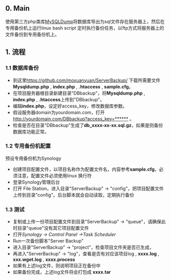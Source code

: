 ## 0. Main
使用第三方php类库[MySQLDump](https://github.com/ifsnop/mysqldump-php)将数据库导出为sql文件存在服务器上，然后在专用备份机上运行linux bash script 定时执行备份任务，以ftp方式将服务器上的文件备份到专用备份机上。

## 1. 流程
### 1.1 数据库备份
- 到这里<https://github.com/moxuanyuan/ServerBackup/> 下载所需要文件**Mysqldump.php** , **index.php** , **.htaccess** , **sample.cfg**。
- 在项目服务器根目录新建目录"DBbackup"，将**Mysqldump.php**  , **index.php** , **.htaccess**上传到"DBbackup"。
- 编辑**index.php**，设定好access_key，修改数据库参数。
- 假设服务器domain为yourdomain.com，打开<http://yourdomain.com/DBbackup?access_key=******> 。
- 检查是否在目录"DBbackup"生成了**db_xxxx-xx-xx.sql.gz**，如果是则备份数据库功能正常。
### 1.2 专用备份机配置
预设专用备份机为Synology
- 创建项目配置文件，以项目名称作为配置文件名，内容参考**sample.cfg**，必须注意，配置文件必须使用linux 换行符
- 登录Synology管理后台
- 打开 File Station，进入目录"ServerBackup" -> "config"，把项目配置文件上传到目录"config"。后台脚本就会自动读取，定期执行备份
### 1.3 测试
- 复制或上传一份项目配置文件到目录"ServerBackup" -> "queue"，请确保此时目录"queue"没有其它项目配置文件
- 打开*Synology -> Control Panel ->Task Scheduler*
- Run一次备份脚本"Server Backup"
- 进入目录"ServerBackup" -> "project"，检查项目文件夹是否已生成，
- 再进入"ServerBackup" -> "log"，查看是否有对应该项目log , **xxxx.log** , **xxx.wget.log** , **xxxx.process**
- 如果有上述log文件，则说明项目正在备份中
- 如果备份完成，上述log文件将会打包成 **xxxx.tar**


